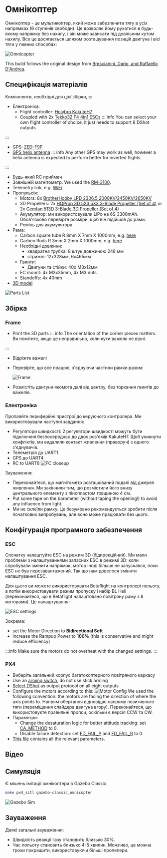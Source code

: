 # Омнікоптер

Омнікоптер - це мультикоптер, який може забезпечити тягу в усіх напрямках (6 ступенів свободи).
Це дозволяє йому рухатися в будь-якому напрямку без нахилу, і він може зависати під довільним кутом нахилу.
Все це досягається шляхом розташування позицій двигуна і вісі тяги у певних способах:

![Omnicopter](../../assets/airframes/multicopter/omnicopter/frame.jpg)

This build follows the original design from [Brescianini, Dario, and Raffaello D'Andrea](https://www.youtube.com/watch?v=sIi80LMLJSY).

## Специфікація матеріалів

Компоненти, необхідні для цієї збірки, є:

- Електроніка:
  - Flight controller: [Holybro KakuteH7](../flight_controller/kakuteh7.md)
  - Coupled with 2x [Tekko32 F4 4in1 ESCs](https://holybro.com/products/tekko32-f4-4in1-50a-esc)
    ::: info
    You can select your own flight controller of choice, it just needs to support 8 DShot outputs.

:::
  - GPS: [ZED-F9P](https://www.gnss.store/gnss-gps-modules/105-ublox-zed-f9p-rtk-gnss-receiver-board-with-sma-base-or-rover.html?search_query=ZED-F9P&results=11)
  - [GPS helix antenna](https://www.gnss.store/rf-gps-antennas/28-high-performance-multi-band-gnss-active-quad-helix-antenna-for-rtk.html)
    ::: info
    Any other GPS may work as well, however a helix antenna is expected to perform better for inverted flights.

:::
  - Будь-який RC приймач
  - Зовнішній магнітометр. We used the [RM-3100](https://store-drotek.com/893-professional-grade-magnetometer-rm3100.html).
  - Telemetry link, e.g. [WiFi](../telemetry/telemetry_wifi.md)
- Пропульсія:
  - Motors: 8x [BrotherHobby LPD 2306.5 2000KV/2450KV/2650KV](https://www.getfpv.com/brotherhobby-lpd-2306-5-2000kv-2450kv-2650kv-motor.html)
  - 3D Propellers: 2x [HQProp 3D 5X3.5X3 3-Blade Propeller (Set of 4)](https://www.getfpv.com/hqprop-3d-5x3-5x3-3-blade-propeller-set-of-4.html) or 2x [Gemfan 513D 3-Blade 3D Propeller (Set of 4)](https://www.getfpv.com/gemfan-513d-durable-3-blade-propeller-set-of-4.html)
  - Акумулятор: ми використовували LiPo на 6S 3300mAh. Обов'язково перевірте розміри, щоб він підійшов до рами.
  - Ремінь для акумулятора
- Рама:
  - Carbon square tube R 8mm X 7mm X 1000mm, e.g. [here](https://shop.swiss-composite.ch/pi/Halbfabrikate/Rohre/Vierkant-Rohre/CFK-Vierkantrohr-8x8-7x7mm.html)
  - Carbon Rods R 3mm X 2mm X 1000mm, e.g. [here](https://shop.swiss-composite.ch/pi/Halbfabrikate/Rohre/CFK-Rohre-pultrudiert-pullwinding/Carbon-Microtubes-100cm-x-20-3mm.html)
  - Необхідні довжини:
    - квадратна трубка: 8 штук довжиною 248 мм
    - стрижні: 12x328мм, 6x465мм
  - Гвинти:
    - Двигуни та стійки: 40x M3x12мм
  - FC mount: 4x M3x35mm, 4x M3 nuts
  - Standoffs: 4x 40mm
- [3D model](https://cad.onshape.com/documents/eaff30985f1298dc6ce8ce13/w/2f662e604240c4082682e5e3/e/ad2b2245b73393cf369132f7)

![Parts List](../../assets/airframes/multicopter/omnicopter/parts_list.jpg)

## Збірка

### Frame

- Print the 3D parts
  ::: info
  The orientation of the corner pieces matters.
  Ви помітите, якщо це неправильно, коли кути важеля не вірні.

:::

- Відріжте важелі

- Перевірте, що все працює, з'єднуючи частини рамки разом:

  ![Frame](../../assets/airframes/multicopter/omnicopter/frame_only.jpg)

- Розмістіть двигуни якомога далі від центру, без торкання гвинтів до важелів.

### Електроніка

Пропаяйте периферійні пристрої до керуючого контролера. Ми використовували наступні завдання:

- Регулятори швидкості: 2 регулятори швидкості можуть бути підключені безпосередньо до двох роз'ємів KakuteH7.
  Щоб уникнути конфліктів, ми видалили контакт живлення (праворуч) з одного з'єднувачів.
- Телеметрія до UART1
- GPS до UART4
- RC to UART6
  ![FC closeup](../../assets/airframes/multicopter/omnicopter/fc_closeup.jpg)

Зауваження:

- Переконайтеся, що магнітометр розташований подалі від джерел живлення.
  Ми закінчили тим, що розмістили його внизу центрального елементу з пінопластом товщиною 4 см.
- Put some tape on the barometer (without taping the opening!) to avoid any influence from light.
- Ми не склеїли рамку.
  Це безумовно рекомендується зробити після початкових випробувань, але воно може працювати без цього.

## Конфігурація програмного забезпечення

### ESC

Спочатку налаштуйте ESC на режим 3D (бідирекційний).
Ми мали проблеми з налаштуваннями запасних ESC в режимі 3D: коли спробували змінити напрямок, мотор іноді більше не запускався, поки ESC не був перезавантажений.
Так що нам довелося змінити налаштування ESC.

Для цього ви можете використовувати Betaflight на контролері польоту, а потім використовувати режим пропуску і набір BL Heli (переконайтеся, що в Betaflight налаштовано повітряну раму з 8 моторами).
Це налаштування:

![ESC settings](../../assets/airframes/multicopter/omnicopter/esc_settings.png)

Зокрема:

- set the Motor Direction to **Bidirectional Soft**
- increase the Rampup Power to **100%** (this is conservative and might reduce efficiency)

:::info
Make sure the motors do not overheat with the changed settings.
:::

### PX4

- Виберіть загальний корпус багатокоптерного повітряного каркасу
- Use an [arming switch](../advanced_config/prearm_arm_disarm.md#arming-button-switch), do not use stick arming
- [Select DShot](../config/actuators.md) as output protocol on all eight outputs
- Configure the motors according to this:
  ![Motor Config](../../assets/airframes/multicopter/omnicopter/motors_configuration.png)
  We used the following convention: the motors are facing the direction of where the axis points to.
  Напрям обертання відповідає напряму позитивного тяги (переміщення слайдера двигуна вгору).
  Переконайтеся, що використовуєте правильні пропси, оскільки є версія CCW та CW.
- Параметри:
  - Change the desaturation logic for better attitude tracking: set [CA_METHOD](../advanced_config/parameter_reference.md#CA_METHOD) to 0.
  - Disable failure detection: set [FD_FAIL_P](../advanced_config/parameter_reference.md#FD_FAIL_P) and [FD_FAIL_R](../advanced_config/parameter_reference.md#FD_FAIL_R) to 0.
- [This file](https://github.com/PX4/PX4-Autopilot/raw/main/docs/assets/airframes/multicopter/omnicopter/omnicopter.params) contains all the relevant parameters.

## Відео

<lite-youtube videoid="nsPkQYugfzs" title="PX4 Based Omnicopter Using the New Dynamic Control Allocation in v1.13"/>

## Симуляція

Є мішень імітації омнікоптера в Gazebo Classic:

```sh
make px4_sitl gazebo-classic_omnicopter
```

![Gazebo Sim](../../assets/airframes/multicopter/omnicopter/gazebo.png)

## Зауваження

Деякі загальні зауваження:

- Швидкість реакції газу становить близько 30%.
- Час польоту становить близько 4-5 хвилин. Можливо, це можна трохи покращити, використовуючи більші пропелери.
